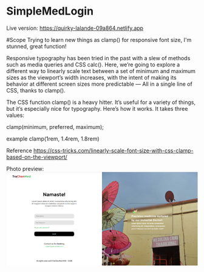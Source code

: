 # SimpleMedLogin

Live version: https://quirky-lalande-09a864.netlify.app

#Scope
Trying to learn new things as clamp() for responsive font size, I'm stunned, great function!

Responsive typography has been tried in the past with a slew of methods such as media queries and CSS calc().
Here, we’re going to explore a different way to linearly scale text between a set of minimum and maximum sizes as the viewport’s width increases, 
with the intent of making its behavior at different screen sizes more predictable — All in a single line of CSS, thanks to clamp().

The CSS function clamp() is a heavy hitter. It’s useful for a variety of things, but it’s especially nice for typography. Here’s how it works. It takes three values: 

clamp(minimum, preferred, maximum);

example
clamp(1rem, 1.4rem, 1.8rem)

Reference
https://css-tricks.com/linearly-scale-font-size-with-css-clamp-based-on-the-viewport/


Photo preview:
![Preview of Website](https://raw.githubusercontent.com/MariusTN/SimpleMedLogin/main/images/Screenshot_4.png)
